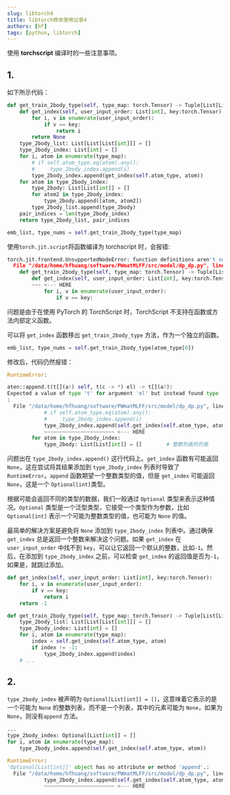 ```yaml
---
slug: libtorch4
title: libtorch修改使用记录4
authors: [hf]
tags: [python, libtorch]
---
```


使用 **torchscript** 编译时的一些注意事项。

## 1.

如下所示代码：

```python
def get_train_2body_type(self, type_map: torch.Tensor) -> Tuple[List[List[List[int]]], int]:
    def get_index(self, user_input_order: List[int], key:torch.Tensor):
        for i, v in enumerate(user_input_order):
            if v == key:
                return i
        return None
    type_2body_list: List[List[List[int]]] = []
    type_2body_index: List[int] = []
    for i, atom in enumerate(type_map):
        # if self.atom_type.eq(atom).any():
        #     type_2body_index.append(i)
        type_2body_index.append(get_index(self.atom_type, atom))
    for atom in type_2body_index:
        type_2body: List[List[int]] = []
        for atom2 in type_2body_index:
            type_2body.append([atom, atom2])
        type_2body_list.append(type_2body)
    pair_indices = len(type_2body_index)
    return type_2body_list, pair_indices
```

```python
emb_list, type_nums = self.get_train_2body_type(type_map)
```

使用`torch.jit.script`将函数编译为 torchscript 时，会报错:

<!-- truncate -->

```python
torch.jit.frontend.UnsupportedNodeError: function definitions aren't supported:
  File "/data/home/hfhuang/software/PWmatMLFF/src/model/dp_dp.py", line 140
    def get_train_2body_type(self, type_map: torch.Tensor) -> Tuple[List[List[List[int]]], int]:
        def get_index(self, user_input_order: List[int], key:torch.Tensor):
        ~~~ <--- HERE
            for i, v in enumerate(user_input_order):
                if v == key:
```

问题是由于在使用 PyTorch 的 TorchScript 时，TorchScript 不支持在函数或方法内部定义函数。

可以将 `get_index` 函数移出 `get_train_2body_type` 方法，作为一个独立的函数。

```python
emb_list, type_nums = self.get_train_2body_type(atom_type[0])
```

修改后，代码仍然报错：

```python
RuntimeError:

aten::append.t(t[](a!) self, t(c -> *) el) -> t[](a!):
Expected a value of type 't' for argument 'el' but instead found type 'Optional[int]'.
:
  File "/data/home/hfhuang/software/PWmatMLFF/src/model/dp_dp.py", line 150
            # if self.atom_type.eq(atom).any():
            #     type_2body_index.append(i)
            type_2body_index.append(self.get_index(self.atom_type, atom))
            ~~~~~~~~~~~~~~~~~~~~~~~ <--- HERE
        for atom in type_2body_index:
            type_2body: List[List[int]] = []        # 整数列表的列表
```

问题出在 `type_2body_index.append()` 这行代码上。`get_index` 函数有可能返回 `None`，这在尝试将其结果添加到 `type_2body_index` 列表时导致了 `RuntimeError`。`append` 函数期望一个整数类型的值，但是 `get_index` 可能返回 `None`，这是一个 `Optional[int]`类型。

根据可能会返回不同的类型的数据，我们一般通过 `Optional` 类型来表示这种情况。`Optional` 类型是一个泛型类型，它接受一个类型作为参数，比如 `Optional[int]` 表示一个可能为整数类型的值，也可能为 `None` 的值。

最简单的解决方案是避免将 `None` 添加到 `type_2body_index` 列表中。通过确保 `get_index` 总是返回一个整数来解决这个问题。如果 `get_index` 在 `user_input_order` 中找不到 `key`，可以让它返回一个默认的整数，比如`-1`。然后，在添加到 `type_2body_index` 之前，可以检查 `get_index` 的返回值是否为`-1`，如果是，就跳过添加。
    
```python
def get_index(self, user_input_order: List[int], key:torch.Tensor):
    for i, v in enumerate(user_input_order):
        if v == key:
            return i
    return -1

def get_train_2body_type(self, type_map: torch.Tensor) -> Tuple[List[List[List[int]]], int]:
    type_2body_list: List[List[List[int]]] = []         
    type_2body_index: List[int] = []
    for i, atom in enumerate(type_map):
        index = self.get_index(self.atom_type, atom)
        if index != -1:
            type_2body_index.append(index)
    # ...
```

## 2. 

`type_2body_index` 被声明为 `Optional[List[int]] = []`，这意味着它表示的是一个可能为 `None` 的整数列表，而不是一个列表，其中的元素可能为 `None`，如果为 `None`，则没有`append` 方法。
```python
...
type_2body_index: Optional[List[int]] = []
for i, atom in enumerate(type_map):
    type_2body_index.append(self.get_index(self.atom_type, atom))
```


```python
RuntimeError:
'Optional[List[int]]' object has no attribute or method 'append'.:
  File "/data/home/hfhuang/software/PWmatMLFF/src/model/dp_dp.py", line 151
            type_2body_index.append(self.get_index(self.atom_type, atom))
            ~~~~~~~~~~~~~~~~~~~~~~~ <--- HERE
```
